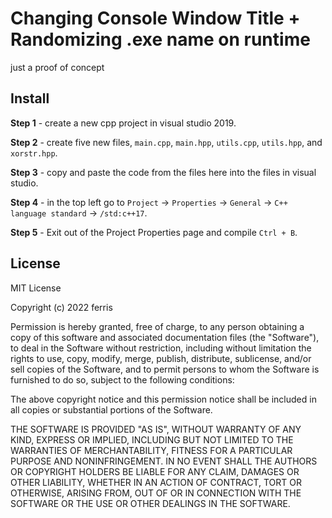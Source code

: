 # Changing Console Window Title + Randomizing .exe name on runtime

just a proof of concept

## Install

**Step 1** - create a new cpp project in visual studio 2019.

**Step 2** - create five new files, `main.cpp`, `main.hpp`, `utils.cpp`, `utils.hpp`, and `xorstr.hpp`.

**Step 3** - copy and paste the code from the files here into the files in visual studio.

**Step 4** - in the top left go to `Project` -> `Properties` -> `General` -> `C++ language standard` -> `/std:c++17`.

**Step 5** - Exit out of the Project Properties page and compile `Ctrl + B`.

## License 

MIT License

Copyright (c) 2022 ferris

Permission is hereby granted, free of charge, to any person obtaining a copy
of this software and associated documentation files (the "Software"), to deal
in the Software without restriction, including without limitation the rights
to use, copy, modify, merge, publish, distribute, sublicense, and/or sell
copies of the Software, and to permit persons to whom the Software is
furnished to do so, subject to the following conditions:

The above copyright notice and this permission notice shall be included in all
copies or substantial portions of the Software.

THE SOFTWARE IS PROVIDED "AS IS", WITHOUT WARRANTY OF ANY KIND, EXPRESS OR
IMPLIED, INCLUDING BUT NOT LIMITED TO THE WARRANTIES OF MERCHANTABILITY,
FITNESS FOR A PARTICULAR PURPOSE AND NONINFRINGEMENT. IN NO EVENT SHALL THE
AUTHORS OR COPYRIGHT HOLDERS BE LIABLE FOR ANY CLAIM, DAMAGES OR OTHER
LIABILITY, WHETHER IN AN ACTION OF CONTRACT, TORT OR OTHERWISE, ARISING FROM,
OUT OF OR IN CONNECTION WITH THE SOFTWARE OR THE USE OR OTHER DEALINGS IN THE
SOFTWARE.
